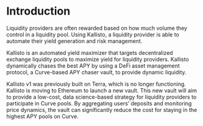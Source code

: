 # Introduction

Liquidity providers are often rewarded based on how much volume they control in a liquidity 
pool. Using Kallisto, a liquidity provider is able to automate their yield generation and risk 
management.

Kallisto is an automated yield maximizer that targets decentralized exchange liquidity pools to 
maximize yield for liquidity providers. Kallisto dynamically chases the best APY by using a DeFi 
asset management protocol, a Curve-based APY chaser vault, to provide dynamic liquidity.

Kallisto v1 was previously built on Terra, which is no longer functioning. Kallisto is moving to 
Ethereum to launch a new vault. This new vault will aim to provide a low-cost, data science-based 
strategy for liquidity providers to participate in Curve pools. By aggregating users’ deposits and 
monitoring price dynamics, the vault can significantly reduce the cost for staying in the highest 
APY pools on Curve.

